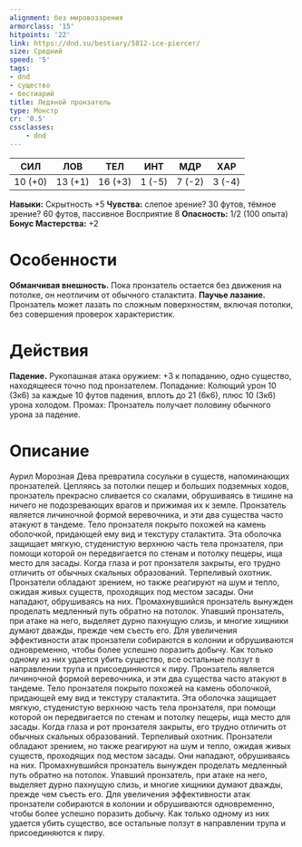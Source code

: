 ```yaml
---
alignment: без мировоззрения
armorclass: '15'
hitpoints: '22'
link: https://dnd.su/bestiary/5812-ice-piercer/
size: Средний
speed: '5'
tags:
- dnd
- существо
- бестиарий
title: Ледяной пронзатель
type: Монстр
cr: '0.5'
cssclasses:
    - dnd
---
```



| СИЛ | ЛОВ | ТЕЛ | ИНТ | МДР | ХАР |
|---|---|---|---|---|---|
| 10 (+0) | 13 (+1) | 16 (+3) | 1 (-5) | 7 (-2) | 3 (-4) |
**Навыки:** Скрытность +5
**Чувства:** слепое зрение? 30 футов, тёмное зрение? 60 футов, пассивное Восприятие 8
**Опасность:** 1/2 (100 опыта)
**Бонус Мастерства:** +2


# Особенности
**Обманчивая внешность.** Пока пронзатель остается без движения на потолке, он неотличим от обычного сталактита.
**Паучье лазание.** Пронзатель может лазать по сложным поверхностям, включая потолки, без совершения проверок характеристик.


# Действия
**Падение.** Рукопашная атака оружием: +3 к попаданию, одно существо, находящееся точно под пронзателем. Попадание: Колющий урон 10 (3к6) за каждые 10 футов падения, вплоть до 21 (6к6), плюс 10 (3к6) урона холодом. Промах: Пронзатель получает половину обычного урона за падение.


# Описание
Аурил Морозная Дева превратила сосульки в существ, напоминающих пронзателей. Цепляясь за потолки пещер и больших подземных ходов, пронзатель прекрасно сливается со скалами, обрушиваясь в тишине на ничего не подозревающих врагов и прижимая их к земле. Пронзатель является личиночной формой веревочника, и эти два существа часто атакуют в тандеме. Тело пронзателя покрыто похожей на камень оболочкой, придающей ему вид и текстуру сталактита. Эта оболочка защищает мягкую, студенистую верхнюю часть тела пронзателя, при помощи которой он передвигается по стенам и потолку пещеры, ища место для засады. Когда глаза и рот пронзателя закрыты, его трудно отличить от обычных скальных образований.
Терпеливый охотник. Пронзатели обладают зрением, но также реагируют на шум и тепло, ожидая живых существ, проходящих под местом засады. Они нападают, обрушиваясь на них. Промахнувшийся пронзатель вынужден проделать медленный путь обратно на потолок. Упавший пронзатель, при атаке на него, выделяет дурно пахнущую слизь, и многие хищники думают дважды, прежде чем съесть его.
Для увеличения эффективности атак пронзатели собираются в колонии и обрушиваются одновременно, чтобы более успешно поразить добычу. Как только одному из них удается убить существо, все остальные ползут в направлении трупа и присоединяются к пиру. Пронзатель является личиночной формой веревочника, и эти два существа часто атакуют в тандеме. Тело пронзателя покрыто похожей на камень оболочкой, придающей ему вид и текстуру сталактита. Эта оболочка защищает мягкую, студенистую верхнюю часть тела пронзателя, при помощи которой он передвигается по стенам и потолку пещеры, ища место для засады. Когда глаза и рот пронзателя закрыты, его трудно отличить от обычных скальных образований. Терпеливый охотник. Пронзатели обладают зрением, но также реагируют на шум и тепло, ожидая живых существ, проходящих под местом засады. Они нападают, обрушиваясь на них. Промахнувшийся пронзатель вынужден проделать медленный путь обратно на потолок. Упавший пронзатель, при атаке на него, выделяет дурно пахнущую слизь, и многие хищники думают дважды, прежде чем съесть его. Для увеличения эффективности атак пронзатели собираются в колонии и обрушиваются одновременно, чтобы более успешно поразить добычу. Как только одному из них удается убить существо, все остальные ползут в направлении трупа и присоединяются к пиру.